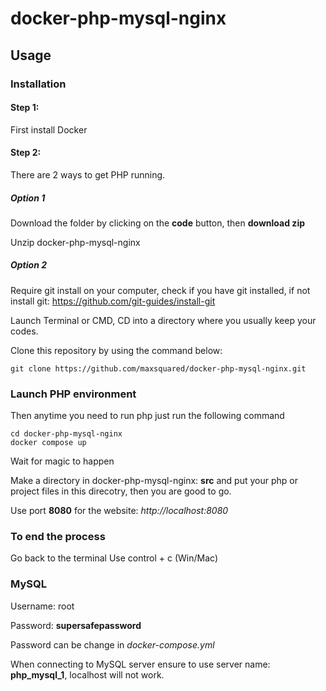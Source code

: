 # docker-php-mysql-nginx

## Usage

### Installation

#### Step 1:

First install Docker

#### Step 2:

There are 2 ways to get PHP running.

##### Option 1

Download the folder by clicking on the **code** button, then **download zip**

Unzip docker-php-mysql-nginx

##### Option 2

Require git install on your computer, check if you have git installed, if not install git:
https://github.com/git-guides/install-git

Launch Terminal or CMD, CD into a directory where you usually keep your codes.

Clone this repository by using the command below:

```
git clone https://github.com/maxsquared/docker-php-mysql-nginx.git
```

### Launch PHP environment

Then anytime you need to run php just run the following command

```
cd docker-php-mysql-nginx
docker compose up
```

Wait for magic to happen

Make a directory in docker-php-mysql-nginx: **src** and put your php or project files in this direcotry, then you are good to go.

Use port **8080** for the website: _http://localhost:8080_

### To end the process

Go back to the terminal
Use control + c (Win/Mac)

### MySQL

Username: root

Password: **supersafepassword**

Password can be change in _docker-compose.yml_

When connecting to MySQL server ensure to use server name: **php_mysql_1**, localhost will not work.
